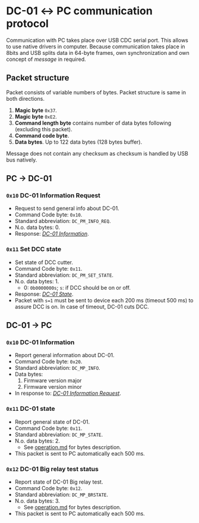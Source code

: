 DC-01 ↔ PC communication protocol
=================================

Communication with PC takes place over USB CDC serial port. This allows to use
native drivers in computer. Because communication takes place in 8bits and USB
splits data in 64-byte frames, own synchronization and own concept of *message*
in required.

## Packet structure

Packet consists of variable numbers of bytes. Packet structure is same in
both directions.

1. **Magic byte** `0x37`.
2. **Magic byte** `0xE2`.
3. **Command length byte** contains number of data bytes following (excluding
   this packet).
4. **Command code byte**.
5. **Data bytes**. Up to 122 data bytes (128 bytes buffer).

Message does not contain any checksum as checksum is handled by USB bus
natively.


## PC → DC-01 <a name="pctodc01"></a>

### `0x10` DC-01 Information Request <a name="pm-info"></a>

* Request to send general info about DC-01.
* Command Code byte: `0x10`.
* Standard abbreviation: `DC_PM_INFO_REQ`.
* N.o. data bytes: 0.
* Response: [*DC-01 Information*](#mp-info).

### `0x11` Set DCC state <a name="pm-setstate"></a>

* Set state of DCC cutter.
* Command Code byte: `0x11`.
* Standard abbreviation: `DC_PM_SET_STATE`.
* N.o. data bytes: 1.
  - 0: `0b0000000s`; `s`: if DCC should be on or off.
* Response: [*DC-01 State*](#mp-state).
* Packet with `s=1` must be sent to device each 200 ms (timeout 500 ms)
  to assure DCC is on. In case of timeout, DC-01 cuts DCC.


## DC-01 → PC <a name="dc01topc"></a>

### `0x10` DC-01 Information <a name="mp-info"></a>

* Report general information about DC-01.
* Command Code byte: `0x20`.
* Standard abbreviation: `DC_MP_INFO`.
* Data bytes:
   1. Firmware version major
   2. Firmware version minor
* In response to: [*DC-01 Information Request*](#pm-info).

### `0x11` DC-01 state <a name="mp-state"></a>

* Report general state of DC-01.
* Command Code byte: `0x11`.
* Standard abbreviation: `DC_MP_STATE`.
* N.o. data bytes: 2.
  - See [operation.md](operation.md) for bytes description.
* This packet is sent to PC automatically each 500 ms.

### `0x12` DC-01 Big relay test status <a name="mp-brstatus"></a>

* Report state of DC-01 Big relay test.
* Command Code byte: `0x12`.
* Standard abbreviation: `DC_MP_BRSTATE`.
* N.o. data bytes: 3.
  - See [operation.md](operation.md) for bytes description.
* This packet is sent to PC automatically each 500 ms.
